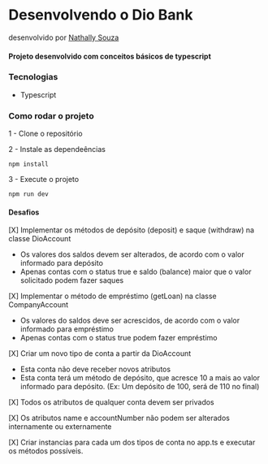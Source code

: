# Desenvolvendo o Dio Bank
desenvolvido por [Nathally Souza](https://github.com/nathyts)

#### Projeto desenvolvido com conceitos básicos de typescript

### Tecnologias
- Typescript

### Como rodar o projeto

1 - Clone o repositório

2 - Instale as dependeências
    
    npm install

3 - Execute o projeto

    npm run dev

#### Desafios
[X] Implementar os métodos de depósito (deposit) e saque (withdraw) na classe DioAccount
- Os valores dos saldos devem ser alterados, de acordo com o valor informado para depósito
- Apenas contas com o status true e saldo (balance) maior que o valor solicitado podem fazer saques

[X] Implementar o método de empréstimo (getLoan) na classe CompanyAccount
- Os valores do saldos deve ser acrescidos, de acordo com o valor informado para empréstimo
- Apenas contas com o status true podem fazer empréstimo

[X] Criar um novo tipo de conta a partir da DioAccount
- Esta conta não deve receber novos atributos
- Esta conta terá um método de depósito, que acresce 10 a mais ao valor informado para depósito. (Ex: Um depósito de 100, será de 110 no final)

[X] Todos os atributos de qualquer conta devem ser privados

[X] Os atributos name e accountNumber não podem ser alterados internamente ou externamente

[X] Criar instancias para cada um dos tipos de conta no app.ts e executar os métodos possíveis.

